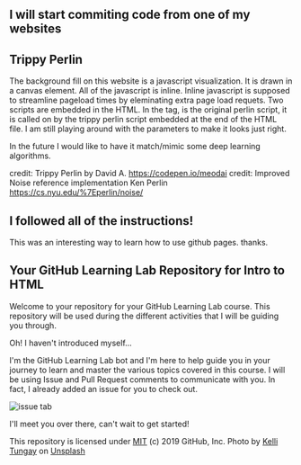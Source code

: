 ## I will start commiting code from one of my websites

## Trippy Perlin
The background fill on this website is a javascript visualization. It is drawn in a canvas element. All of the javascript is inline. Inline javascript is supposed to streamline pageload times by eleminating extra page load requets. Two scripts are embedded in the HTML. In the <HEAD> tag, is the original perlin script, it is called on by the trippy perlin script embedded at the end of the HTML file. I am still playing around with the parameters to make it looks just right.
  
In the future I would like to have it match/mimic some deep learning algorithms.

credit: Trippy Perlin by David A. https://codepen.io/meodai
credit:  Improved Noise reference implementation
Ken Perlin https://cs.nyu.edu/%7Eperlin/noise/

## I followed all of the instructions!

This was an interesting way to learn how to use github pages. thanks.

## Your GitHub Learning Lab Repository for Intro to HTML

Welcome to your repository for your GitHub Learning Lab course. This repository will be used during the different activities that I will be guiding you through.

Oh! I haven't introduced myself...

I'm the GitHub Learning Lab bot and I'm here to help guide you in your journey to learn and master the various topics covered in this course. I will be using Issue and Pull Request comments to communicate with you. In fact, I already added an issue for you to check out.

![issue tab](https://lab.github.com/public/images/issue_tab.png)

I'll meet you over there, can't wait to get started!

This repository is licensed under [MIT](LICENSE) (c) 2019 GitHub, Inc.
Photo by [Kelli Tungay](https://unsplash.com/photos/Sj0nhVIb4eY) on [Unsplash](https://unsplash.com/)
